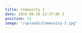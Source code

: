 ```yaml
---
title: Community 3
date: 2016-09-28 22:37:00 Z
position: 71
image: "/uploads/Community-3.jpg"
---
```


